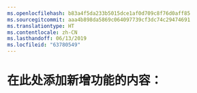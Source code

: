 ```yaml
---
ms.openlocfilehash: b83a4f5da233b5015dce1af0d709c8f76d0aff85
ms.sourcegitcommit: aaa4b898da5869c064097739cf3dc74c29474691
ms.translationtype: HT
ms.contentlocale: zh-CN
ms.lasthandoff: 06/13/2019
ms.locfileid: "63780549"
---
```

# <a name="add-whats-new-content-here"></a>在此处添加新增功能的内容：
